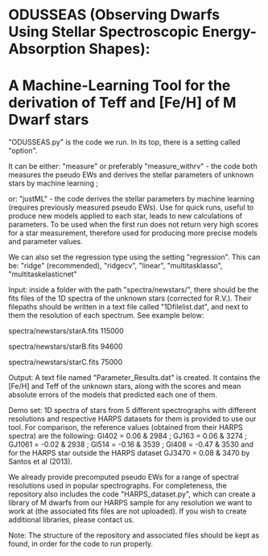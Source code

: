 # ODUSSEAS (Observing Dwarfs Using Stellar Spectroscopic Energy-Absorption Shapes):
# A Machine-Learning Tool for the derivation of Teff and [Fe/H] of M Dwarf stars

"ODUSSEAS.py" is the code we run.
In its top, there is a setting called "option".

It can be either:
"measure" or preferably "measure_withrv" - the code both measures the pseudo EWs and derives the stellar parameters of unknown stars by machine learning ;

or:
"justML" - the code derives the stellar parameters by machine learning (requires previously measured pseudo EWs). Use for quick runs, useful to produce new models applied to each star, leads to new calculations of parameters. To be used when the first run does not return very high scores for a star measurement, therefore used for producing more precise models and parameter values.

We can also set the regression type using the setting "regression".
This can be: "ridge" (recommended), "ridgecv", "linear", "multitasklasso", "multitaskelasticnet"

Input: inside a folder with the path "spectra/newstars/", there should be the fits files of the 1D spectra of the unknown stars (corrected for R.V.). Their filepaths should be written in a text file called "1Dfilelist.dat", and next to them the resolution of each spectrum. See example below:

spectra/newstars/starA.fits 115000

spectra/newstars/starB.fits 94600

spectra/newstars/starC.fits 75000

Output: A text file named "Parameter_Results.dat" is created. It contains the [Fe/H] and Teff of the unknown stars, along with the scores and mean absolute errors of the models that predicted each one of them.

Demo set: 1D spectra of stars from 5 different spectrographs with different resolutions and respective HARPS datasets for them is provided to use our tool. For comparison, the reference values (obtained from their HARPS spectra) are the following: Gl402 = 0.06 & 2984 ; GJ163 = 0.06 & 3274 ; GJ1061 = -0.02 & 2938 ; Gl514 = -0.16 & 3539 ; Gl408 = -0.47 & 3530 and for the HARPS star outside the HARPS dataset GJ3470 = 0.08 & 3470 by Santos et al (2013).

We already provide precomputed pseudo EWs for a range of spectral resolutions used in popular spectrographs. For completeness, the repository also includes the code "HARPS_dataset.py", which can create a library of M dwarfs from our HARPS sample for any resolution we want to work at (the associated fits files are not uploaded). If you wish to create additional libraries, please contact us.

Note: The structure of the repository and associated files should be kept as found, in order for the code to run properly.
